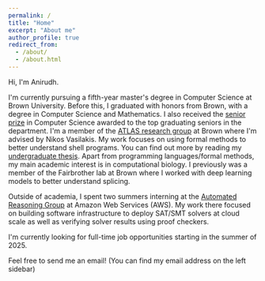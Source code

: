 ```yaml
---
permalink: /
title: "Home"
excerpt: "About me"
author_profile: true
redirect_from: 
  - /about/
  - /about.html
---
```


Hi, I'm Anirudh.

I'm currently pursuing a fifth-year master's degree in Computer Science at Brown University. Before this, I graduated with honors from Brown,
with a degree in Computer Science and Mathematics. I also received the [senior prize](https://awards.cs.brown.edu/2024/05/06/twenty-eight-students-win-2024-brown-cs-senior-prizes/) in Computer Science awarded to the top graduating seniors in the department. I'm a member of the [ATLAS research group](https://atlas.cs.brown.edu/) at Brown where I'm advised by Nikos Vasilakis. My work focuses on using formal methods to better understand shell programs. You can find out more by reading my [undergraduate thesis](https://drive.google.com/file/d/1GNCjBlvcHm7y81qqpyAtrOLwbjxKEiEC/view?usp=sharing). Apart from programming languages/formal methods, my main academic interest is in computational biology. I previously was a member of the Fairbrother lab at Brown where I worked with deep learning models to better understand splicing.

Outside of academia, I spent two summers interning at the [Automated Reasoning Group](https://aws.amazon.com/what-is/automated-reasoning/) at Amazon Web Services (AWS). My work there focused on building software infrastructure to deploy SAT/SMT solvers at cloud scale as well as verifying solver results using proof checkers.

I'm currently looking for full-time job opportunities starting in the summer of 2025.

Feel free to send me an email! (You can find my email address on the left sidebar)

